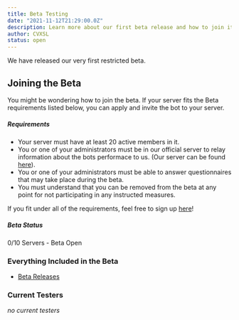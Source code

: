 ```yaml
---
title: Beta Testing
date: "2021-11-12T21:29:00.0Z"
description: Learn more about our first beta release and how to join it!
author: CVXSL
status: open
---
```

We have released our very first restricted beta.

## Joining the Beta

You might be wondering how to join the beta. If your server fits the Beta requirements listed below, you can apply and invite the bot to your server.

##### Requirements

- Your server must have at least 20 active members in it.
- You or one of your administrators must be in our official server to relay information about the bots performace to us. (Our server can be found [here](https://discord.gg/2NaDrfV6MK)).
- You or one of your administrators must be able to answer questionnaires that may take place during the beta.
- You must understand that you can be removed from the beta at any point for not participating in any instructed measures.

If you fit under all of the requirements, feel free to sign up [here](https://forms.gle/wwJjkdDuk2PJhukb9)!

##### Beta Status

0/10 Servers - Beta Open

### Everything Included in the Beta

- [Beta Releases](https://www.growtopics.xyz/posts/beta-releases/)

### Current Testers

*no current testers*
